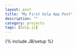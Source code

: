```yaml
---
layout: post
title: "My First Gulp App Post"
description: ""
category: projects
tags: [Gulp.js]
---
```

{% include JB/setup %}
